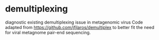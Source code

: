 # demultiplexing
diagnostic existing demultiplexing issue in metagenomic virus
Code adapted from https://github.com/jfjlaros/demultiplex to better fit the need for viral metagnome pair-end sequencing.

